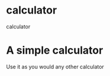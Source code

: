 # calculator
calculator
<h1> A simple calculator</h1>
<p/> Use it as you would any other calculator
